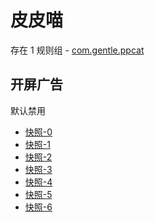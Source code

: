 # 皮皮喵

存在 1 规则组 - [com.gentle.ppcat](/src/apps/com.gentle.ppcat.ts)

## 开屏广告

默认禁用

- [快照-0](https://i.gkd.li/i/12777048)
- [快照-1](https://i.gkd.li/i/12858015)
- [快照-2](https://i.gkd.li/i/12777058)
- [快照-3](https://i.gkd.li/i/12777051)
- [快照-4](https://i.gkd.li/i/12777059)
- [快照-5](https://i.gkd.li/i/12777054)
- [快照-6](https://i.gkd.li/i/13797494)

